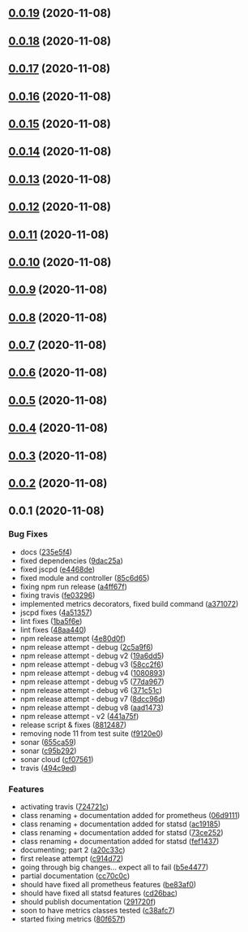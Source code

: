 ## [0.0.19](https://github.com/mists-aside/nestjs-metrics/compare/0.0.18...0.0.19) (2020-11-08)

## [0.0.18](https://github.com/mists-aside/nestjs-metrics/compare/0.0.17...0.0.18) (2020-11-08)

## [0.0.17](https://github.com/mists-aside/nestjs-metrics/compare/0.0.16...0.0.17) (2020-11-08)

## [0.0.16](https://github.com/mists-aside/nestjs-metrics/compare/0.0.15...0.0.16) (2020-11-08)

## [0.0.15](https://github.com/mists-aside/nestjs-metrics/compare/0.0.14...0.0.15) (2020-11-08)

## [0.0.14](https://github.com/mists-aside/nestjs-metrics/compare/0.0.13...0.0.14) (2020-11-08)

## [0.0.13](https://github.com/mists-aside/nestjs-metrics/compare/0.0.12...0.0.13) (2020-11-08)

## [0.0.12](https://github.com/mists-aside/nestjs-metrics/compare/0.0.11...0.0.12) (2020-11-08)

## [0.0.11](https://github.com/mists-aside/nestjs-metrics/compare/0.0.10...0.0.11) (2020-11-08)

## [0.0.10](https://github.com/mists-aside/nestjs-metrics/compare/0.0.9...0.0.10) (2020-11-08)

## [0.0.9](https://github.com/mists-aside/nestjs-metrics/compare/0.0.8...0.0.9) (2020-11-08)

## [0.0.8](https://github.com/mists-aside/nestjs-metrics/compare/0.0.7...0.0.8) (2020-11-08)

## [0.0.7](https://github.com/mists-aside/nestjs-metrics/compare/0.0.6...0.0.7) (2020-11-08)

## [0.0.6](https://github.com/mists-aside/nestjs-metrics/compare/0.0.5...0.0.6) (2020-11-08)

## [0.0.5](https://github.com/mists-aside/nestjs-metrics/compare/0.0.4...0.0.5) (2020-11-08)

## [0.0.4](https://github.com/mists-aside/nestjs-metrics/compare/0.0.3...0.0.4) (2020-11-08)

## [0.0.3](https://github.com/mists-aside/nestjs-metrics/compare/0.0.2...0.0.3) (2020-11-08)

## [0.0.2](https://github.com/mists-aside/nestjs-metrics/compare/0.0.1...0.0.2) (2020-11-08)

## 0.0.1 (2020-11-08)


### Bug Fixes

* docs ([235e5f4](https://github.com/mists-aside/nestjs-metrics/commit/235e5f48d5bf411146eebc956948aa7e8e693e6d))
* fixed dependencies ([9dac25a](https://github.com/mists-aside/nestjs-metrics/commit/9dac25acf361789c5463297b69e4f46f621b949e))
* fixed jscpd ([e4468de](https://github.com/mists-aside/nestjs-metrics/commit/e4468de9b36b3e8ec1dc0c4e69ed7fbc61939ca4))
* fixed module and controller ([85c6d65](https://github.com/mists-aside/nestjs-metrics/commit/85c6d652f224ec048a1446a00688e35064782499))
* fixing npm run release ([a4ff67f](https://github.com/mists-aside/nestjs-metrics/commit/a4ff67f56602cb1122c30e3aa377dcf72d92c8a8))
* fixing travis ([fe03296](https://github.com/mists-aside/nestjs-metrics/commit/fe032967c90e6f2a9ea6bbef8dd5f44b8605493f))
* implemented metrics decorators, fixed build command ([a371072](https://github.com/mists-aside/nestjs-metrics/commit/a37107251e27896411e30af074dc3de61716be71))
* jscpd fixes ([4a51357](https://github.com/mists-aside/nestjs-metrics/commit/4a51357e987b12b6410678d3198c621907b17f3d))
* lint fixes ([1ba5f6e](https://github.com/mists-aside/nestjs-metrics/commit/1ba5f6edf3949dfdac6364acef50ddcdabd4d40b))
* lint fixes ([48aa440](https://github.com/mists-aside/nestjs-metrics/commit/48aa4405c852122e66a07681453e4113812a905d))
* npm release attempt ([4e80d0f](https://github.com/mists-aside/nestjs-metrics/commit/4e80d0fb4b3789b3a144988bd6cfc7a9dcf77fd7))
* npm release attempt - debug ([2c5a9f6](https://github.com/mists-aside/nestjs-metrics/commit/2c5a9f68e50e6a99a0d751f44f7cec1b683cb973))
* npm release attempt - debug v2 ([19a6dd5](https://github.com/mists-aside/nestjs-metrics/commit/19a6dd5f175826aaea2b7b30e07135cdb43f10e9))
* npm release attempt - debug v3 ([58cc2f6](https://github.com/mists-aside/nestjs-metrics/commit/58cc2f681be38a5b9497fd8a0a9471102265d549))
* npm release attempt - debug v4 ([1080893](https://github.com/mists-aside/nestjs-metrics/commit/10808937ca055a4b25554d2cfa26204ba1b1a797))
* npm release attempt - debug v5 ([77da967](https://github.com/mists-aside/nestjs-metrics/commit/77da967045c6d99d1ea0a72e9b4e37020d1c3c3b))
* npm release attempt - debug v6 ([371c51c](https://github.com/mists-aside/nestjs-metrics/commit/371c51c750d7540c1d24d5c99b3b36d2ba0e0373))
* npm release attempt - debug v7 ([8dcc96d](https://github.com/mists-aside/nestjs-metrics/commit/8dcc96df6167bda8a9eef6a0180298d6a6e603c2))
* npm release attempt - debug v8 ([aad1473](https://github.com/mists-aside/nestjs-metrics/commit/aad147328b97db11e6e334811e51c129ad0e7ed6))
* npm release attempt - v2 ([441a75f](https://github.com/mists-aside/nestjs-metrics/commit/441a75fc9cf5ec0578ab5ef632a90026d8ce3f18))
* release script & fixes ([8812487](https://github.com/mists-aside/nestjs-metrics/commit/8812487055ccbb1358e356ee7d4b8155f2d20a8e))
* removing node 11 from test suite ([f9120e0](https://github.com/mists-aside/nestjs-metrics/commit/f9120e0542c56de7978c0adbd9cb75651e509d7e))
* sonar ([655ca59](https://github.com/mists-aside/nestjs-metrics/commit/655ca597bc4d452ab298a71da5387bc8b6630aa6))
* sonar ([c95b292](https://github.com/mists-aside/nestjs-metrics/commit/c95b292497a4ceafb2b5c093e7fb05154eb8d130))
* sonar cloud ([cf07561](https://github.com/mists-aside/nestjs-metrics/commit/cf07561e85a4f53346fdb6bfdca68b787b2e1dbf))
* travis ([494c9ed](https://github.com/mists-aside/nestjs-metrics/commit/494c9ed902edb35c7318a5af3cc99c7804fe5743))


### Features

* activating travis ([724721c](https://github.com/mists-aside/nestjs-metrics/commit/724721c05b0f6eaae1366a15df11056eb131a013))
* class renaming + documentation added for prometheus ([06d9111](https://github.com/mists-aside/nestjs-metrics/commit/06d91114e2ff2dc4717c3209885fb4ff1acfb0e6))
* class renaming + documentation added for statsd ([ac19185](https://github.com/mists-aside/nestjs-metrics/commit/ac1918548dad89f855bb70938e3b4743692214b6))
* class renaming + documentation added for statsd ([73ce252](https://github.com/mists-aside/nestjs-metrics/commit/73ce25219417bd0f081239af4b243bda06904e88))
* class renaming + documentation added for statsd ([fef1437](https://github.com/mists-aside/nestjs-metrics/commit/fef143736289d92722cae073be957d14c3471f97))
* documenting; part 2 ([a20c33c](https://github.com/mists-aside/nestjs-metrics/commit/a20c33cd8275273c0ee8b50162b18467fc0af0d0))
* first release attempt ([c914d72](https://github.com/mists-aside/nestjs-metrics/commit/c914d72dc69fd9dd4f75a42d8ce2578d6d38550b))
* going through big changes... expect all to fail ([b5e4477](https://github.com/mists-aside/nestjs-metrics/commit/b5e44773557cf3d25218ccb6ecb94b742bf2ffe0))
* partial documentation ([cc70c0c](https://github.com/mists-aside/nestjs-metrics/commit/cc70c0c2a04eb735327ea3a1083145a62f459b9d))
* should have fixed all prometheus features ([be83af0](https://github.com/mists-aside/nestjs-metrics/commit/be83af0d3b2375037962061dbfe5358d5bd0cb43))
* should have fixed all statsd features ([cd26bac](https://github.com/mists-aside/nestjs-metrics/commit/cd26bacd531556cbc1f9a0b5d56f5f3543336b8b))
* should publish documentation ([291720f](https://github.com/mists-aside/nestjs-metrics/commit/291720fb04dd46e2c26b4fa90c5efb163805d7b4))
* soon to have metrics classes tested ([c38afc7](https://github.com/mists-aside/nestjs-metrics/commit/c38afc76c93464d4af1f3756d7d428e444cf7c53))
* started fixing metrics ([80f657f](https://github.com/mists-aside/nestjs-metrics/commit/80f657fd56cf739e23a6a1aefc69ff567ff709d0))

